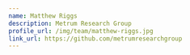 ```yaml
---
name: Matthew Riggs
description: Metrum Research Group
profile_url: /img/team/matthew-riggs.jpg
link_url: https://github.com/metrumresearchgroup
---
```

